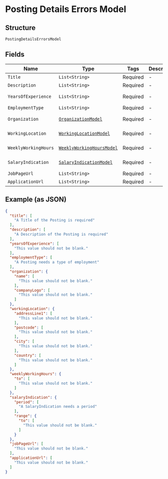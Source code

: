 
# Posting Details Errors Model

## Structure

`PostingDetailsErrorsModel`

## Fields

| Name | Type | Tags | Description | Getter | Setter |
|  --- | --- | --- | --- | --- | --- |
| `Title` | `List<String>` | Required | - | List<String> getTitle() | setTitle(List<String> title) |
| `Description` | `List<String>` | Required | - | List<String> getDescription() | setDescription(List<String> description) |
| `YearsOfExperience` | `List<String>` | Required | - | List<String> getYearsOfExperience() | setYearsOfExperience(List<String> yearsOfExperience) |
| `EmploymentType` | `List<String>` | Required | - | List<String> getEmploymentType() | setEmploymentType(List<String> employmentType) |
| `Organization` | [`OrganizationModel`](../../doc/models/organization-model.md) | Required | - | OrganizationModel getOrganization() | setOrganization(OrganizationModel organization) |
| `WorkingLocation` | [`WorkingLocationModel`](../../doc/models/working-location-model.md) | Required | - | WorkingLocationModel getWorkingLocation() | setWorkingLocation(WorkingLocationModel workingLocation) |
| `WeeklyWorkingHours` | [`WeeklyWorkingHoursModel`](../../doc/models/weekly-working-hours-model.md) | Required | - | WeeklyWorkingHoursModel getWeeklyWorkingHours() | setWeeklyWorkingHours(WeeklyWorkingHoursModel weeklyWorkingHours) |
| `SalaryIndication` | [`SalaryIndicationModel`](../../doc/models/salary-indication-model.md) | Required | - | SalaryIndicationModel getSalaryIndication() | setSalaryIndication(SalaryIndicationModel salaryIndication) |
| `JobPageUrl` | `List<String>` | Required | - | List<String> getJobPageUrl() | setJobPageUrl(List<String> jobPageUrl) |
| `ApplicationUrl` | `List<String>` | Required | - | List<String> getApplicationUrl() | setApplicationUrl(List<String> applicationUrl) |

## Example (as JSON)

```json
{
  "title": [
    "A Title of the Posting is required"
  ],
  "description": [
    "A Description of the Posting is required"
  ],
  "yearsOfExperience": [
    "This value should not be blank."
  ],
  "employmentType": [
    "A Posting needs a type of employment"
  ],
  "organization": {
    "name": [
      "This value should not be blank."
    ],
    "companyLogo": [
      "This value should not be blank."
    ]
  },
  "workingLocation": {
    "addressLine1": [
      "This value should not be blank."
    ],
    "postcode": [
      "This value should not be blank."
    ],
    "city": [
      "This value should not be blank."
    ],
    "country": [
      "This value should not be blank."
    ]
  },
  "weeklyWorkingHours": {
    "to": [
      "This value should not be blank."
    ]
  },
  "salaryIndication": {
    "period": [
      "A SalaryIndication needs a period"
    ],
    "range": {
      "to": [
        "This value should not be blank."
      ]
    }
  },
  "jobPageUrl": [
    "This value should not be blank."
  ],
  "applicationUrl": [
    "This value should not be blank."
  ]
}
```

